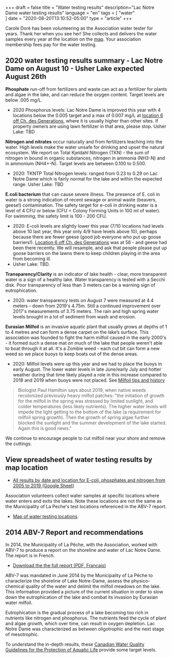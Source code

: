 +++
draft = false
title = "Water testing results"
description="Lac Notre Dame water testing results"
language = "en"
tags = [
    "water"   
]
date = "2020-08-20T13:10:52-05:00"
type = "article"
+++
<!-- markdownlint-disable MD033 MD041 MD002 MD026-->

Carole Doré has been volunteering as the Association water tester for years. Thank her when you see her! She collects and delivers the water samples every year at the location on the [map](/map/maps/). Your association membership fees pay for the water testing.

## 2020 water testing results summary - Lac Notre Dame on August 10 - Usher Lake expected August 26th

**Phosphate** run-off from fertilizers and waste can act as a fertilizer for plants and algae in the lake, and can reduce the oxygen content. Target levels are below .005 mg/L.   

* 2020 Phosphorus levels: Lac Notre Dame is improved this year with 4 locations below the 0.005 target and a max of 0.007 mg/L at [location 6 off Ch. des Generations](/map/maps/), where it is usually higher than other sites. If property owners are using lawn fertilizer in that area, please stop. Usher Lake: TBD

**Nitrogen and nitrates** occur naturally and from fertilizers leaching into the water. High levels make the water unsafe for drinking and upset the natural ecosystem. We report on Total Kjeldahl Nitrogen (TKN) - the sum of nitrogen in bound in organic substances, nitrogen in ammonia (NH3-N) and in ammonium (NH4+-N). Target levels are between 0.100 to 0.500.  

* 2020: TKNTP Total Nitrogen levels: ranged from 0.23 to 0.29 on Lac Notre Dame which is fairly normal for the lake and within the expected range. Usher Lake: TBD

**E.coli bacterium** that can cause severe illness. The presence of E. coli in water is a strong indication of recent sewage or animal waste (beavers, geese!) contamination. The safety target for e-coli in drinking water is a level of 4 CFU or below (CFU = Colony Forming Units in 100 ml of water). For swimming, the safety limit is 100 - 200 CFU.

* 2020: E-coli levels are slightly lower this year (7/10 locations had levels above 10 last year, this year only 4/9 have levels above 10), perhaps because there are fewer geese (good job everyone who put up goose barriers!). [Location 6 off Ch. des Generations](/map/maps/) was at 56 - and geese had been there recently. We will resample, and ask that people please put up goose barriers on the lawns there to keep children playing in the area from becoming ill. 
* Usher Lake: TBD.

**Transparency/Clarity** is an indicator of lake health - clear, more transparent water is a sign of a healthy lake. Water transparency is tested with a Secchi disk. Poor transparency of less than 3 meters can be a warning sign of eutrophication. 

* 2020: water transparency tests on August 7 were measured at 4.4 meters - down from 2019's 4.75m. Still a continued improvement over 2017's measurements of 3.75 meters. The rain and high spring water levels brought in a lot of sediment from wash and erosion.

**Eurasian Milfoil** is an invasive aquatic plant that usually grows at depths of 1 to 4 metres and can form a dense carpet on the lake’s surface. This association was founded to fight the harm milfoil caused in the early 2000's - it formed such a dense mat on much of the lake that people weren't able to boat through it at all. It's a Zombie weed - each cut bit can form a new weed so we place buoys to keep boats out of the dense areas. 

* 2020: Milfoil levels were up this year and we had to place the buoys in early August. The lower water levels in late June/early July and hotter weather during that time likely played a role in this increase compared to 2018 and 2019 when buoys were not placed. See [Milfoil tips and history](./lnd-milfoil)

>Biologist Paul Hamilton says about 2019, when native weeds recolonized previously heavy milfoil patches:  "the initiation of growth for the milfoil in the spring was stressed by limited sunlight, and colder temperatures (less likely nutrients). The higher water levels will impede the light getting to the bottom of the lake (a requirement for milfoil spring growth).  Then the growth of spring algae further blocked the sunlight and the summer development of the lake started.  Again this is good news."

 We continue to encourage people to cut milfoil near your shore and remove the cuttings.  

## View spreadsheet of water testing results by map location

* [All results by date and location for E-coli, phosphates and nitrogen from 2005 to 2019 (Google Sheet)](https://docs.google.com/spreadsheets/d/1dqcUzW8GyrQA3oEBX0YPA8-FLrunVLlIszOkUb7S9H4/edit?usp=sharing)

Association volunteers collect water samples at specific locations where water enters and exits the lakes. Note these locations are not the same as the Municipality of La Peche's test locations referenced in the ABV-7 report.  

* [Map of water testing locations](/map/maps/).

## 2014 ABV-7 Report and recommendations

In 2014, the Municipality of La Pêche, with the Association, worked with ABV-7 to produce a report on the shoreline and water of Lac Notre Dame. The report is in French.

* [Download the the full report (PDF, Francais)](/assets/docs/water/ABV7_Rapport_Lac_Notre_Dame_2014.pdf)

ABV-7 was mandated in June 2014 by the Municipality of La Pêche to characterize the shoreline of Lake Notre-Dame, assess the physico-chemical quality of the water and delimit the milfoil meadows on the lake. This information provided a picture of the current situation in order to slow down the eutrophication of the lake and combat its invasion by Eurasian water milfoil.

Eutrophication is the gradual process of a lake becoming too rich in nutrients like nitrogen and phosphorus. The nutrients feed the cycle of plant and algae growth, which over time, can result in oxygen depletion. Lac Notre Dame was characterized as between oligotrophic and the next stage of mesotrophic. 

To understand the in-depth results, these [Canadian Water Quality Guidelines for the Protection of Aquatic Life](/assets/docs/water/water_quality_guidelines.pdf) provide some target levels.
